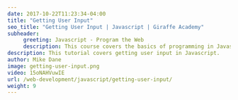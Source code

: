 ```yaml
---
date: 2017-10-22T11:23:34-04:00
title: "Getting User Input"
seo_title: "Getting User Input | Javascript | Giraffe Academy"
subheader:
     greeting: Javascript - Program the Web
     description: This course covers the basics of programming in Javascript. Work your way through the videos and we'll teach you everything you need to know to make your website more responsive!
description: This tutorial covers getting user input in Javascript.
author: Mike Dane
image: getting-user-input.png
video: 15oNAHVuwIE
url: /web-development/javascript/getting-user-input/
weight: 9
---
```

